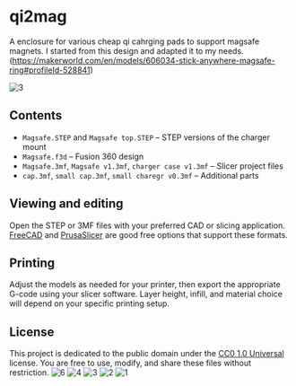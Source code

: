 # qi2mag
A enclosure for various cheap qi cahrging pads to support magsafe magnets.
I started from this design and adapted it to my needs. (https://makerworld.com/en/models/606034-stick-anywhere-magsafe-ring#profileId-528841)

![3](https://github.com/user-attachments/assets/0fba1132-f1d6-4a02-a0a1-8e2023b20dc9)


## Contents

- `Magsafe.STEP` and `Magsafe top.STEP` – STEP versions of the charger mount
- `Magsafe.f3d` – Fusion 360 design
- `Magsafe.3mf`, `Magsafe v1.3mf`, `charger case v1.3mf` – Slicer project files
- `cap.3mf`, `small cap.3mf`, `small charegr v0.3mf` – Additional parts

## Viewing and editing

Open the STEP or 3MF files with your preferred CAD or slicing application.
[FreeCAD](https://www.freecad.org/) and
[PrusaSlicer](https://www.prusa3d.com/page/prusaslicer_424/) are good free
options that support these formats.

## Printing

Adjust the models as needed for your printer, then export the appropriate
G-code using your slicer software. Layer height, infill, and material choice
will depend on your specific printing setup.

## License

This project is dedicated to the public domain under the
[CC0 1.0 Universal](LICENSE) license. You are free to use, modify, and
share these files without restriction.
![6](https://github.com/user-attachments/assets/a8a500f7-c7a3-4bb8-8dad-5ca31cc174cc)
![4](https://github.com/user-attachments/assets/24d3a003-34df-4175-81ae-0fdb1fbb7c46)
![3](https://github.com/user-attachments/assets/2f3707bc-103c-4da7-a7fb-369475f1f44f)
![2](https://github.com/user-attachments/assets/685147ce-65ff-44cb-b6cc-9f968f90e3df)
![1](https://github.com/user-attachments/assets/379db3eb-18a1-420f-bcef-6dcfec54d531)
